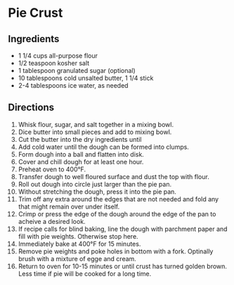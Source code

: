 # Pie Crust

## Ingredients
- 1 1/4 cups all-purpose flour
- 1/2 teaspoon kosher salt
- 1 tablespoon granulated sugar (optional)
- 10 tablespoons cold unsalted butter, 1 1/4 stick
- 2-4 tablespoons ice water, as needed

## Directions
1. Whisk flour, sugar, and salt together in a mixing bowl.
2. Dice butter into small pieces and add to mixing bowl. 
3. Cut the butter into the dry ingredients until 
4. Add cold water until the dough can be formed into clumps.
5. Form dough into a ball and flatten into disk. 
6. Cover and chill dough for at least one hour.
7. Preheat oven to 400&deg;F.
8. Transfer dough to well floured surface and dust the top with flour.
9. Roll out dough into circle just larger than the pie pan.
10. Without stretching the dough, press it into the pie pan.
11. Trim off any extra around the edges that are not needed and fold any that might remain over under itself.
12. Crimp or press the edge of the dough around the edge of the pan to acheive a desired look.
13. If recipe calls for blind baking, line the dough with parchment paper and fill with pie weights. Otherwise stop here.
14. Immediately bake at 400&deg;F for 15 minutes.
15. Remove pie weights and poke holes in bottom with a fork. Optinally brush with a mixture of egge and cream.
16. Return to oven for 10-15 minutes or until crust has turned golden brown. Less time if pie will be cooked for a long time.
